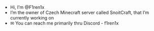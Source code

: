 - Hi, I’m @F1ren1x
- I’m the owner of Czech Minecraft server called SnoitCraft, that I’m currently working on
- ✉ You can reach me primarily thru Discord - f1ren1x 

<!---
F1ren1x/F1ren1x is a ✨ special ✨ repository because its `README.md` (this file) appears on your GitHub profile.
You can click the Preview link to take a look at your changes.
--->
